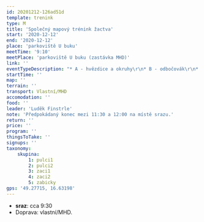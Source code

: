 ```yaml
---
id: 20201212-126ad51d
template: trenink
type: M
title: 'Společný mapový trénink žactva'
start: '2020-12-12'
end: '2020-12-12'
place: 'parkoviště U buku'
meetTime: '9:10'
meetPlace: 'parkoviště U buku (zastávka MHD)'
link: ''
eventTypeDescription: "* A - hvězdice a okruhy\r\n* B - odbočovák\r\n* C - vrstevnicovka"
startTime: ''
map: ''
terrain: ''
transport: Vlastní/MHD
accomodation: ''
food: ''
leader: 'Luděk Finstrle'
note: 'Předpokádaný konec mezi 11:30 a 12:00 na místě srazu.'
return: ''
price: ''
program: ''
thingsToTake: ''
signups: ''
taxonomy:
    skupina:
        1: pulci1
        2: pulci2
        3: zaci1
        4: zaci2
        5: zabicky
gps: '49.27715, 16.63198'
---
```


*   **sraz**: cca 9:30
*   Doprava: vlastní/MHD.